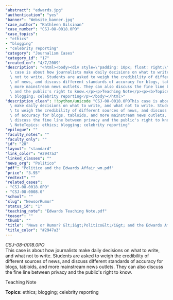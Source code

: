 ```yaml
---
"abstract": "edwards.jpg"
"authentication": "yes"
"banner": "Website_banner.jpg"
"case_author": "Kathleen Gilsinan"
"case_number": "CSJ-08-0018.0PO"
"case_topics":
- "ethics"
- "blogging"
- "celebrity reporting"
"category": "Journalism Cases"
"category_id": "17"
"created_on": "4/7/2009"
"description": "<html><body><div style=\"padding: 10px; float: right;\"></div><p><i>CSJ-08-0018.0PO</i><br/>This\
  \ case is about how journalists make daily decisions on what to write, and what\
  \ not to write. Students are asked to weigh the credibility of different sources\
  \ of news, and discuss different standards of accuracy for blogs, tabloids, and\
  \ more mainstream news outlets. They can also discuss the fine line between privacy\
  \ and the public's right to know.</p><p>Teaching Note</p><p><b>Topics: </b>ethics;\
  \ blogging; celebrity reporting</p></body></html>"
"description_clean": !!python/unicode "CSJ-08-0018.0POThis case is about how journalists\
  \ make daily decisions on what to write, and what not to write. Students are asked\
  \ to weigh the credibility of different sources of news, and discuss different standards\
  \ of accuracy for blogs, tabloids, and more mainstream news outlets. They can also\
  \ discuss the fine line between privacy and the public's right to know.Teaching\
  \ NoteTopics: ethics; blogging; celebrity reporting"
"epilogue": ""
"faculty_notes": ""
"faculty_only": ""
"id": "28"
"layout": "standard"
"link_color": "#2947a3"
"linked_classes": ""
"news_org": "Politico"
"pdf": "Politico and the Edwards Affair_wm.pdf"
"price": "3.95"
"redtext": ""
"related_cases":
- "CSJ-08-0018.0PO"
- "CSJ-08-0008.0"
"school": ""
"slug": "NewsorRumor"
"status_id": "1"
"teaching_note": "Edwards Teaching Note.pdf"
"teaser": ""
"thumb": ""
"title": "News or Rumor? &lt;i&gt;Politico&lt;/i&gt; and the Edwards Affair "
"title_color": "#2947a3"
---
```

<html><body><div style="padding: 10px; float: right;"></div><p><i>CSJ-08-0018.0PO</i><br/>This case is about how journalists make daily decisions on what to write, and what not to write. Students are asked to weigh the credibility of different sources of news, and discuss different standards of accuracy for blogs, tabloids, and more mainstream news outlets. They can also discuss the fine line between privacy and the public's right to know.</p><p>Teaching Note</p><p><b>Topics: </b>ethics; blogging; celebrity reporting</p></body></html>
